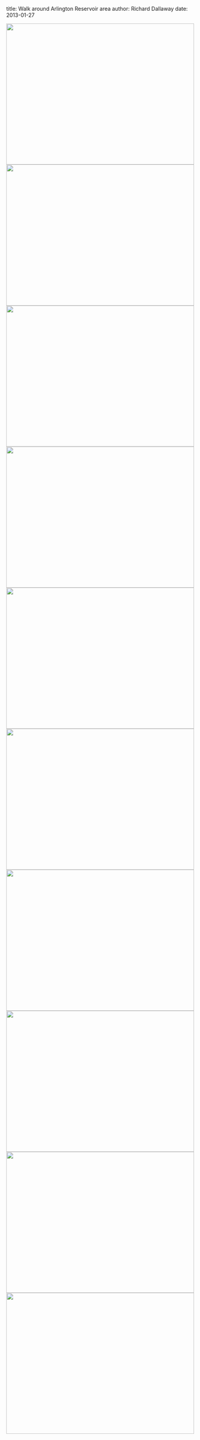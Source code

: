 
title: Walk around Arlington Reservoir area
author: Richard Dallaway
date: 2013-01-27

<div><a href="/media/PICT0076.JPG"><img width="500" src="/media/PICT0076.JPG.500.JPG" height="375"></img></a></div><div><a href="/media/PICT0082.JPG"><img width="500" src="/media/PICT0082.JPG.500.JPG" height="375"></img></a></div><div><a href="/media/PICT0084.JPG"><img width="500" src="/media/PICT0084.JPG.500.JPG" height="375"></img></a></div><div><a href="/media/PICT0085.JPG"><img width="500" src="/media/PICT0085.JPG.500.JPG" height="375"></img></a></div><div><a href="/media/PICT0086.JPG"><img width="500" src="/media/PICT0086.JPG.500.JPG" height="375"></img></a></div><div><a href="/media/PICT0087.JPG"><img width="500" src="/media/PICT0087.JPG.500.JPG" height="375"></img></a></div><div><a href="/media/PICT0089.JPG"><img width="500" src="/media/PICT0089.JPG.500.JPG" height="375"></img></a></div><div><a href="/media/PICT0096.JPG"><img width="500" src="/media/PICT0096.JPG.500.JPG" height="375"></img></a></div><div><a href="/media/PICT0127.JPG"><img width="500" src="/media/PICT0127.JPG.500.JPG" height="375"></img></a></div><div><a href="/media/PICT0132.JPG"><img width="500" src="/media/PICT0132.JPG.500.JPG" height="375"></img></a></div>


          
    